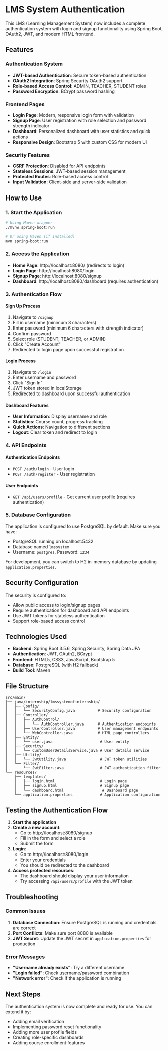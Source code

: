 # LMS System Authentication

This LMS (Learning Management System) now includes a complete authentication system with login and signup functionality using Spring Boot, OAuth2, JWT, and modern HTML frontend.

## Features

### Authentication System
- **JWT-based Authentication**: Secure token-based authentication
- **OAuth2 Integration**: Spring Security OAuth2 support
- **Role-based Access Control**: ADMIN, TEACHER, STUDENT roles
- **Password Encryption**: BCrypt password hashing

### Frontend Pages
- **Login Page**: Modern, responsive login form with validation
- **Signup Page**: User registration with role selection and password strength indicator
- **Dashboard**: Personalized dashboard with user statistics and quick actions
- **Responsive Design**: Bootstrap 5 with custom CSS for modern UI

### Security Features
- **CSRF Protection**: Disabled for API endpoints
- **Stateless Sessions**: JWT-based session management
- **Protected Routes**: Role-based access control
- **Input Validation**: Client-side and server-side validation

## How to Use

### 1. Start the Application
```bash
# Using Maven wrapper
./mvnw spring-boot:run

# Or using Maven (if installed)
mvn spring-boot:run
```

### 2. Access the Application
- **Home Page**: http://localhost:8080/ (redirects to login)
- **Login Page**: http://localhost:8080/login
- **Signup Page**: http://localhost:8080/signup
- **Dashboard**: http://localhost:8080/dashboard (requires authentication)

### 3. Authentication Flow

#### Sign Up Process
1. Navigate to `/signup`
2. Fill in username (minimum 3 characters)
3. Enter password (minimum 6 characters with strength indicator)
4. Confirm password
5. Select role (STUDENT, TEACHER, or ADMIN)
6. Click "Create Account"
7. Redirected to login page upon successful registration

#### Login Process
1. Navigate to `/login`
2. Enter username and password
3. Click "Sign In"
4. JWT token stored in localStorage
5. Redirected to dashboard upon successful authentication

#### Dashboard Features
- **User Information**: Display username and role
- **Statistics**: Course count, progress tracking
- **Quick Actions**: Navigation to different sections
- **Logout**: Clear token and redirect to login

### 4. API Endpoints

#### Authentication Endpoints
- `POST /auth/login` - User login
- `POST /auth/register` - User registration

#### User Endpoints
- `GET /api/users/profile` - Get current user profile (requires authentication)

### 5. Database Configuration

The application is configured to use PostgreSQL by default. Make sure you have:
- PostgreSQL running on localhost:5432
- Database named `lmssystem`
- Username: `postgres`, Password: `1234`

For development, you can switch to H2 in-memory database by updating `application.properties`.

## Security Configuration

The security is configured to:
- Allow public access to login/signup pages
- Require authentication for dashboard and API endpoints
- Use JWT tokens for stateless authentication
- Support role-based access control

## Technologies Used

- **Backend**: Spring Boot 3.5.6, Spring Security, Spring Data JPA
- **Authentication**: JWT, OAuth2, BCrypt
- **Frontend**: HTML5, CSS3, JavaScript, Bootstrap 5
- **Database**: PostgreSQL (with H2 fallback)
- **Build Tool**: Maven

## File Structure

```
src/main/
├── java/internship/lmssystemofinternship/
│   ├── Config/
│   │   └── SecurityConfig.java          # Security configuration
│   ├── Controller/
│   │   ├── AuthControl/
│   │   │   └── AuthController.java      # Authentication endpoints
│   │   ├── UserController.java          # User management endpoints
│   │   └── WebController.java           # HTML page controllers
│   ├── Entity/
│   │   └── user.java                     # User entity
│   ├── Security/
│   │   └── CustomUserDetailsService.java # User details service
│   ├── Utility/
│   │   └── JwtUtility.java               # JWT token utilities
│   └── Filter/
│       └── JwtFilter.java                # JWT authentication filter
└── resources/
    ├── templates/
    │   ├── login.html                    # Login page
    │   ├── signup.html                   # Signup page
    │   └── dashboard.html                 # Dashboard page
    └── application.properties            # Application configuration
```

## Testing the Authentication Flow

1. **Start the application**
2. **Create a new account**:
   - Go to http://localhost:8080/signup
   - Fill in the form and select a role
   - Submit the form
3. **Login**:
   - Go to http://localhost:8080/login
   - Enter your credentials
   - You should be redirected to the dashboard
4. **Access protected resources**:
   - The dashboard should display your user information
   - Try accessing `/api/users/profile` with the JWT token

## Troubleshooting

### Common Issues
1. **Database Connection**: Ensure PostgreSQL is running and credentials are correct
2. **Port Conflicts**: Make sure port 8080 is available
3. **JWT Secret**: Update the JWT secret in `application.properties` for production

### Error Messages
- **"Username already exists"**: Try a different username
- **"Login failed"**: Check username/password combination
- **"Network error"**: Check if the application is running

## Next Steps

The authentication system is now complete and ready for use. You can extend it by:
- Adding email verification
- Implementing password reset functionality
- Adding more user profile fields
- Creating role-specific dashboards
- Adding course enrollment features


